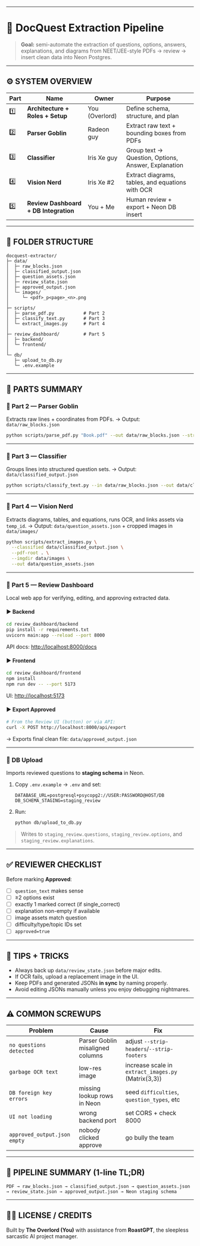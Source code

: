 
---

# 🧩 DocQuest Extraction Pipeline

> **Goal:** semi-automate the extraction of questions, options, answers, explanations, and diagrams from NEET/JEE-style PDFs → review → insert clean data into Neon Postgres.

---

## ⚙️ SYSTEM OVERVIEW

| Part | Name                                  | Owner          | Purpose                                             |
| ---- | ------------------------------------- | -------------- | --------------------------------------------------- |
| 1️⃣  | **Architecture + Roles + Setup**      | You (Overlord) | Define schema, structure, and plan                  |
| 2️⃣  | **Parser Goblin**                     | Radeon guy     | Extract raw text + bounding boxes from PDFs         |
| 3️⃣  | **Classifier**                        | Iris Xe guy    | Group text → Question, Options, Answer, Explanation |
| 4️⃣  | **Vision Nerd**                       | Iris Xe #2     | Extract diagrams, tables, and equations with OCR    |
| 5️⃣  | **Review Dashboard + DB Integration** | You + Me       | Human review + export + Neon DB insert              |

---

## 🧱 FOLDER STRUCTURE

```
docquest-extractor/
├─ data/
│  ├─ raw_blocks.json
│  ├─ classified_output.json
│  ├─ question_assets.json
│  ├─ review_state.json
│  ├─ approved_output.json
│  └─ images/
│     └─ <pdf>_p<page>_<n>.png
│
├─ scripts/
│  ├─ parse_pdf.py           # Part 2
│  ├─ classify_text.py       # Part 3
│  └─ extract_images.py      # Part 4
│
├─ review_dashboard/         # Part 5
│  ├─ backend/
│  └─ frontend/
│
└─ db/
   ├─ upload_to_db.py
   └─ .env.example
```

---

## 🧩 PARTS SUMMARY

### 🔹 **Part 2 — Parser Goblin**

Extracts raw lines + coordinates from PDFs.
→ Output: `data/raw_blocks.json`

```bash
python scripts/parse_pdf.py "Book.pdf" --out data/raw_blocks.json --strip-headers --strip-footers
```

---

### 🔹 **Part 3 — Classifier**

Groups lines into structured question sets.
→ Output: `data/classified_output.json`

```bash
python scripts/classify_text.py --in data/raw_blocks.json --out data/classified_output.json
```

---

### 🔹 **Part 4 — Vision Nerd**

Extracts diagrams, tables, and equations, runs OCR, and links assets via `temp_id`.
→ Output: `data/question_assets.json` + cropped images in `data/images/`

```bash
python scripts/extract_images.py \
  --classified data/classified_output.json \
  --pdf-root . \
  --imgdir data/images \
  --out data/question_assets.json
```

---

### 🔹 **Part 5 — Review Dashboard**

Local web app for verifying, editing, and approving extracted data.

#### ▶ Backend

```bash
cd review_dashboard/backend
pip install -r requirements.txt
uvicorn main:app --reload --port 8000
```

API docs: [http://localhost:8000/docs](http://localhost:8000/docs)

#### ▶ Frontend

```bash
cd review_dashboard/frontend
npm install
npm run dev -- --port 5173
```

UI: [http://localhost:5173](http://localhost:5173)

#### ▶ Export Approved

```bash
# From the Review UI (button) or via API:
curl -X POST http://localhost:8000/api/export
```

→ Exports final clean file:
`data/approved_output.json`

---

### 🔹 **DB Upload**

Imports reviewed questions to **staging schema** in Neon.

1. Copy `.env.example` → `.env` and set:

   ```
   DATABASE_URL=postgresql+psycopg2://USER:PASSWORD@HOST/DB
   DB_SCHEMA_STAGING=staging_review
   ```

2. Run:

   ```bash
   python db/upload_to_db.py
   ```

> Writes to `staging_review.questions`, `staging_review.options`, and `staging_review.explanations`.

---

## ✅ REVIEWER CHECKLIST

Before marking **Approved**:

* [ ] `question_text` makes sense
* [ ] ≥2 options exist
* [ ] exactly 1 marked correct (if single_correct)
* [ ] explanation non-empty if available
* [ ] image assets match question
* [ ] difficulty/type/topic IDs set
* [ ] `approved=true`

---

## 🧠 TIPS + TRICKS

* Always back up `data/review_state.json` before major edits.
* If OCR fails, upload a replacement image in the UI.
* Keep PDFs and generated JSONs **in sync** by naming properly.
* Avoid editing JSONs manually unless you enjoy debugging nightmares.

---

## ⚠️ COMMON SCREWUPS

| Problem                      | Cause                            | Fix                                                 |
| ---------------------------- | -------------------------------- | --------------------------------------------------- |
| `no questions detected`      | Parser Goblin misaligned columns | adjust `--strip-headers`/`--strip-footers`          |
| `garbage OCR text`           | low-res image                    | increase scale in `extract_images.py` (Matrix(3,3)) |
| `DB foreign key errors`      | missing lookup rows in Neon      | seed `difficulties`, `question_types`, etc          |
| `UI not loading`             | wrong backend port               | set CORS + check 8000                               |
| `approved_output.json empty` | nobody clicked approve           | go bully the team                                   |

---

## 🧩 PIPELINE SUMMARY (1-line TL;DR)

```
PDF → raw_blocks.json → classified_output.json → question_assets.json
→ review_state.json → approved_output.json → Neon staging schema
```

---

## 🧑‍💻 LICENSE / CREDITS

Built by **The Overlord (You)**
with assistance from **RoastGPT**, the sleepless sarcastic AI project manager.
